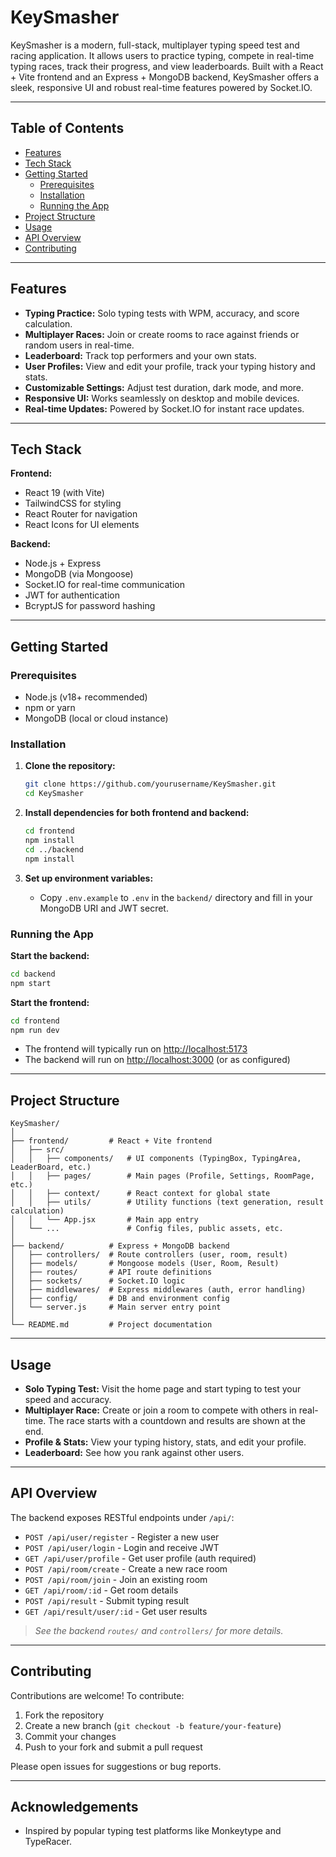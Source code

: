 # KeySmasher

KeySmasher is a modern, full-stack, multiplayer typing speed test and racing application. It allows users to practice typing, compete in real-time typing races, track their progress, and view leaderboards. Built with a React + Vite frontend and an Express + MongoDB backend, KeySmasher offers a sleek, responsive UI and robust real-time features powered by Socket.IO.

---

## Table of Contents

- [Features](#features)
- [Tech Stack](#tech-stack)
- [Getting Started](#getting-started)
  - [Prerequisites](#prerequisites)
  - [Installation](#installation)
  - [Running the App](#running-the-app)
- [Project Structure](#project-structure)
- [Usage](#usage)
- [API Overview](#api-overview)
- [Contributing](#contributing)

---

## Features

- **Typing Practice:** Solo typing tests with WPM, accuracy, and score calculation.
- **Multiplayer Races:** Join or create rooms to race against friends or random users in real-time.
- **Leaderboard:** Track top performers and your own stats.
- **User Profiles:** View and edit your profile, track your typing history and stats.
- **Customizable Settings:** Adjust test duration, dark mode, and more.
- **Responsive UI:** Works seamlessly on desktop and mobile devices.
- **Real-time Updates:** Powered by Socket.IO for instant race updates.

---

## Tech Stack

**Frontend:**
- React 19 (with Vite)
- TailwindCSS for styling
- React Router for navigation
- React Icons for UI elements

**Backend:**
- Node.js + Express
- MongoDB (via Mongoose)
- Socket.IO for real-time communication
- JWT for authentication
- BcryptJS for password hashing

---


## Getting Started

### Prerequisites

- Node.js (v18+ recommended)
- npm or yarn
- MongoDB (local or cloud instance)

### Installation

1. **Clone the repository:**
   ```bash
   git clone https://github.com/yourusername/KeySmasher.git
   cd KeySmasher
   ```

2. **Install dependencies for both frontend and backend:**
   ```bash
   cd frontend
   npm install
   cd ../backend
   npm install
   ```

3. **Set up environment variables:**
   - Copy `.env.example` to `.env` in the `backend/` directory and fill in your MongoDB URI and JWT secret.

### Running the App

**Start the backend:**
```bash
cd backend
npm start
```

**Start the frontend:**
```bash
cd frontend
npm run dev
```

- The frontend will typically run on [http://localhost:5173](http://localhost:5173)
- The backend will run on [http://localhost:3000](http://localhost:3000) (or as configured)

---

## Project Structure

```
KeySmasher/
│
├── frontend/         # React + Vite frontend
│   ├── src/
│   │   ├── components/   # UI components (TypingBox, TypingArea, LeaderBoard, etc.)
│   │   ├── pages/        # Main pages (Profile, Settings, RoomPage, etc.)
│   │   ├── context/      # React context for global state
│   │   ├── utils/        # Utility functions (text generation, result calculation)
│   │   └── App.jsx       # Main app entry
│   └── ...               # Config files, public assets, etc.
│
├── backend/          # Express + MongoDB backend
│   ├── controllers/  # Route controllers (user, room, result)
│   ├── models/       # Mongoose models (User, Room, Result)
│   ├── routes/       # API route definitions
│   ├── sockets/      # Socket.IO logic
│   ├── middlewares/  # Express middlewares (auth, error handling)
│   ├── config/       # DB and environment config
│   └── server.js     # Main server entry point
│
└── README.md         # Project documentation
```

---

## Usage

- **Solo Typing Test:** Visit the home page and start typing to test your speed and accuracy.
- **Multiplayer Race:** Create or join a room to compete with others in real-time. The race starts with a countdown and results are shown at the end.
- **Profile & Stats:** View your typing history, stats, and edit your profile.
- **Leaderboard:** See how you rank against other users.

---

## API Overview

The backend exposes RESTful endpoints under `/api/`:

- `POST /api/user/register` - Register a new user
- `POST /api/user/login` - Login and receive JWT
- `GET /api/user/profile` - Get user profile (auth required)
- `POST /api/room/create` - Create a new race room
- `POST /api/room/join` - Join an existing room
- `GET /api/room/:id` - Get room details
- `POST /api/result` - Submit typing result
- `GET /api/result/user/:id` - Get user results

> _See the backend `routes/` and `controllers/` for more details._

---

## Contributing

Contributions are welcome! To contribute:

1. Fork the repository
2. Create a new branch (`git checkout -b feature/your-feature`)
3. Commit your changes
4. Push to your fork and submit a pull request

Please open issues for suggestions or bug reports.

---

## Acknowledgements
- Inspired by popular typing test platforms like Monkeytype and TypeRacer.

